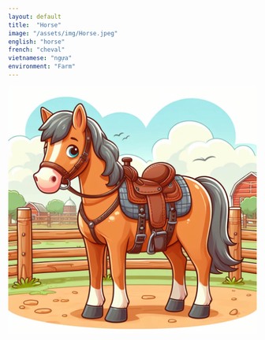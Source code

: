 ```yaml
---
layout: default
title:  "Horse"
image: "/assets/img/Horse.jpeg"
english: "horse"
french: "cheval"
vietnamese: "ngựa"
environment: "Farm"
---
```


![Horse](/assets/img/Horse.jpeg)